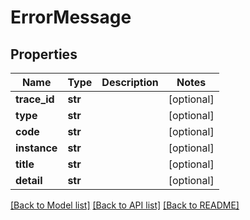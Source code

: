 # ErrorMessage

## Properties
Name | Type | Description | Notes
------------ | ------------- | ------------- | -------------
**trace_id** | **str** |  | [optional] 
**type** | **str** |  | [optional] 
**code** | **str** |  | [optional] 
**instance** | **str** |  | [optional] 
**title** | **str** |  | [optional] 
**detail** | **str** |  | [optional] 

[[Back to Model list]](../README.md#documentation-for-models) [[Back to API list]](../README.md#documentation-for-api-endpoints) [[Back to README]](../README.md)


